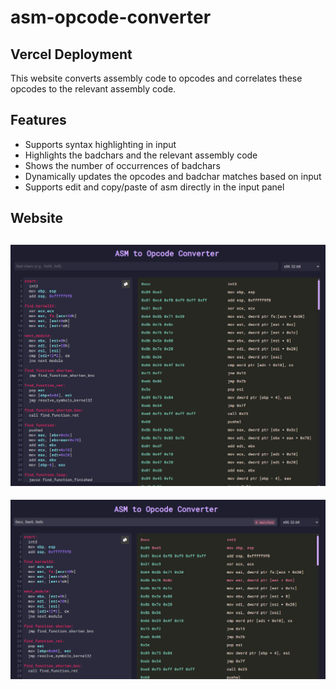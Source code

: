 # asm-opcode-converter
## Vercel Deployment

This website converts assembly code to opcodes and correlates these opcodes to the relevant assembly code. 

## Features
- Supports syntax highlighting in input
- Highlights the badchars and the relevant assembly code
- Shows the number of occurrences of badchars
- Dynamically updates the opcodes and badchar matches based on input
- Supports edit and copy/paste of asm directly in the input panel

## Website

![website](./images/website.png)
---
![badchar](./images/badchar.png)